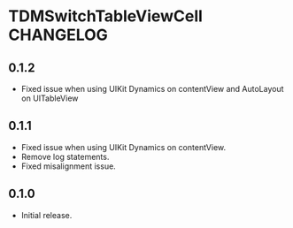 # TDMSwitchTableViewCell CHANGELOG

## 0.1.2
- Fixed issue when using UIKit Dynamics on contentView and AutoLayout on UITableView

## 0.1.1

- Fixed issue when using UIKit Dynamics on contentView.
- Remove log statements.
- Fixed misalignment issue.

## 0.1.0

- Initial release.
